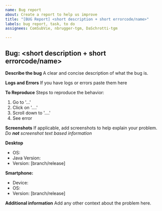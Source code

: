 ```yaml
---
name: Bug report
about: Create a report to help us improve
title: "[BUG Report] <short description + short errorcode/name>"
labels: bug report, task, to do
assignees: ComSubVie, nbrugger-tgm, DaSchrotti-tgm

---
```


## Bug: <short description + short errorcode/name>
**Describe the bug**
A clear and concise description of what the bug is.

**Logs and Errors**
If you have logs or errors paste them here

**To Reproduce**
Steps to reproduce the behavior:
1. Go to '...'
2. Click on '....'
3. Scroll down to '....'
4. See error

**Screenshots**
If applicable, add screenshots to help explain your problem.
*Do **not** screenshot text based information*

**Desktop**
 - OS:
 - Java Version:
 - Version: [branch/release]

**Smartphone:**
 - Device:
 - OS:
 - Version: [branch/release]

**Additional information**
Add any other context about the problem here.
